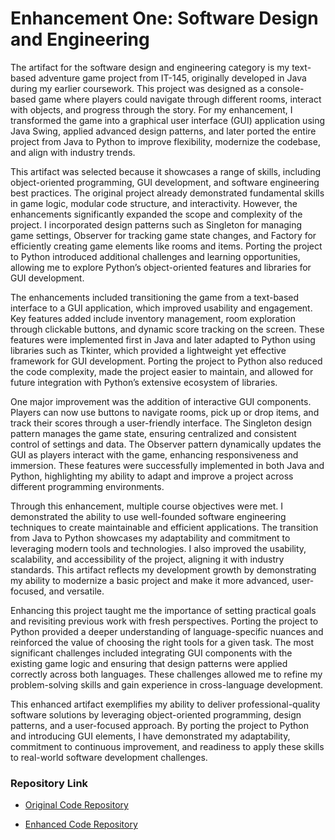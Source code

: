 # **Enhancement One: Software Design and Engineering**

The artifact for the software design and engineering category is my text-based adventure game project from IT-145, originally developed in Java during my earlier coursework. This project was designed as a console-based game where players could navigate through different rooms, interact with objects, and progress through the story. For my enhancement, I transformed the game into a graphical user interface (GUI) application using Java Swing, applied advanced design patterns, and later ported the entire project from Java to Python to improve flexibility, modernize the codebase, and align with industry trends.

This artifact was selected because it showcases a range of skills, including object-oriented programming, GUI development, and software engineering best practices. The original project already demonstrated fundamental skills in game logic, modular code structure, and interactivity. However, the enhancements significantly expanded the scope and complexity of the project. I incorporated design patterns such as Singleton for managing game settings, Observer for tracking game state changes, and Factory for efficiently creating game elements like rooms and items. Porting the project to Python introduced additional challenges and learning opportunities, allowing me to explore Python’s object-oriented features and libraries for GUI development.

The enhancements included transitioning the game from a text-based interface to a GUI application, which improved usability and engagement. Key features added include inventory management, room exploration through clickable buttons, and dynamic score tracking on the screen. These features were implemented first in Java and later adapted to Python using libraries such as Tkinter, which provided a lightweight yet effective framework for GUI development. Porting the project to Python also reduced the code complexity, made the project easier to maintain, and allowed for future integration with Python’s extensive ecosystem of libraries.

One major improvement was the addition of interactive GUI components. Players can now use buttons to navigate rooms, pick up or drop items, and track their scores through a user-friendly interface. The Singleton design pattern manages the game state, ensuring centralized and consistent control of settings and data. The Observer pattern dynamically updates the GUI as players interact with the game, enhancing responsiveness and immersion. These features were successfully implemented in both Java and Python, highlighting my ability to adapt and improve a project across different programming environments.

Through this enhancement, multiple course objectives were met. I demonstrated the ability to use well-founded software engineering techniques to create maintainable and efficient applications. The transition from Java to Python showcases my adaptability and commitment to leveraging modern tools and technologies. I also improved the usability, scalability, and accessibility of the project, aligning it with industry standards. This artifact reflects my development growth by demonstrating my ability to modernize a basic project and make it more advanced, user-focused, and versatile.

Enhancing this project taught me the importance of setting practical goals and revisiting previous work with fresh perspectives. Porting the project to Python provided a deeper understanding of language-specific nuances and reinforced the value of choosing the right tools for a given task. The most significant challenges included integrating GUI components with the existing game logic and ensuring that design patterns were applied correctly across both languages. These challenges allowed me to refine my problem-solving skills and gain experience in cross-language development.

This enhanced artifact exemplifies my ability to deliver professional-quality software solutions by leveraging object-oriented programming, design patterns, and a user-focused approach. By porting the project to Python and introducing GUI elements, I have demonstrated my adaptability, commitment to continuous improvement, and readiness to apply these skills to real-world software development challenges.

### **Repository Link**

- [Original Code Repository](https://github.com/gairepawan/Artifact-1-2-3-Original-Code-Base/tree/main/Text%20Based%20Game-%20Base%20Code%20(Artifact%231))

- [Enhanced Code Repository](https://github.com/gairepawan/Artifact-1-2-3-Enhanced-Code/tree/main/TextBased%20Game-%20Enhanced%20(Artifact%201))
